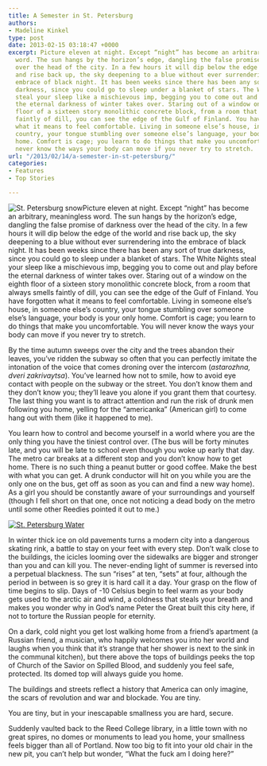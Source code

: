 ```yaml
---
title: A Semester in St. Petersburg
authors:
- Madeline Kinkel
type: post
date: 2013-02-15 03:18:47 +0000
excerpt: Picture eleven at night. Except “night” has become an arbitrary, meaningless
  word. The sun hangs by the horizon’s edge, dangling the false promise of darkness
  over the head of the city. In a few hours it will dip below the edge of the world
  and rise back up, the sky deepening to a blue without ever surrendering into the
  embrace of black night. It has been weeks since there has been any sort of true
  darkness, since you could go to sleep under a blanket of stars. The White Nights
  steal your sleep like a mischievous imp, begging you to come out and play before
  the eternal darkness of winter takes over. Staring out of a window on the eighth
  floor of a sixteen story monolithic concrete block, from a room that always smells
  faintly of dill, you can see the edge of the Gulf of Finland. You have forgotten
  what it means to feel comfortable. Living in someone else’s house, in someone else’s
  country, your tongue stumbling over someone else’s language, your body is your only
  home. Comfort is cage; you learn to do things that make you uncomfortable. You will
  never know the ways your body can move if you never try to stretch.
url: "/2013/02/14/a-semester-in-st-petersburg/"
categories:
- Features
- Top Stories

---
```

<img class="aligncenter size-full wp-image-2073" alt="St. Petersburg snow" src="https://i0.wp.com/www.reedquest.org/wp-content/uploads/2013/02/IMG_2211_web.jpg?resize=770%2C578" data-recalc-dims="1" />Picture eleven at night. Except “night” has become an arbitrary, meaningless word. The sun hangs by the horizon’s edge, dangling the false promise of darkness over the head of the city. In a few hours it will dip below the edge of the world and rise back up, the sky deepening to a blue without ever surrendering into the embrace of black night. It has been weeks since there has been any sort of true darkness, since you could go to sleep under a blanket of stars. The White Nights steal your sleep like a mischievous imp, begging you to come out and play before the eternal darkness of winter takes over. Staring out of a window on the eighth floor of a sixteen story monolithic concrete block, from a room that always smells faintly of dill, you can see the edge of the Gulf of Finland. You have forgotten what it means to feel comfortable. Living in someone else’s house, in someone else’s country, your tongue stumbling over someone else’s language, your body is your only home. Comfort is cage; you learn to do things that make you uncomfortable. You will never know the ways your body can move if you never try to stretch.

By the time autumn sweeps over the city and the trees abandon their leaves, you’ve ridden the subway so often that you can perfectly imitate the intonation of the voice that comes droning over the intercom (_astarozhna, dveri zakrivaytsa_). You’ve learned how not to smile, how to avoid eye contact with people on the subway or the street. You don’t know them and they don’t know you; they’ll leave you alone if you grant them that courtesy. The last thing you want is to attract attention and run the risk of drunk men following you home, yelling for the “americanka” (American girl) to come hang out with them (like it happened to me).

You learn how to control and become yourself in a world where you are the only thing you have the tiniest control over. (The bus will be forty minutes late, and you will be late to school even though you woke up early that day. The metro car breaks at a different stop and you don’t know how to get home. There is no such thing a peanut butter or good coffee. Make the best with what you can get. A drunk conductor will hit on you while you are the only one on the bus, get off as soon as you can and find a new way home). As a girl you should be constantly aware of your surroundings and yourself (though I fell short on that one, once not noticing a dead body on the metro until some other Reedies pointed it out to me.)

[<img class="aligncenter size-full wp-image-2071" alt="St. Petersburg Water" src="https://i1.wp.com/www.reedquest.org/wp-content/uploads/2013/02/IMG_1981_web1.jpg?resize=770%2C578" data-recalc-dims="1" />][1]

In winter thick ice on old pavements turns a modern city into a dangerous skating rink, a battle to stay on your feet with every step. Don’t walk close to the buildings, the icicles looming over the sidewalks are bigger and stronger than you and can kill you. The never-ending light of summer is reversed into a perpetual blackness. The sun “rises” at ten, “sets” at four, although the period in between is so grey it is hard call it a day. Your grasp on the flow of time begins to slip. Days of -10 Celsius begin to feel warm as your body gets used to the arctic air and wind, a coldness that steals your breath and makes you wonder why in God’s name Peter the Great built this city here, if not to torture the Russian people for eternity.

On a dark, cold night you get lost walking home from a friend’s apartment (a Russian friend, a musician, who happily welcomes you into her world and laughs when you think that it’s strange that her shower is next to the sink in the communal kitchen), but there above the tops of buildings peeks the top of Church of the Savior on Spilled Blood, and suddenly you feel safe, protected. Its domed top will always guide you home.

The buildings and streets reflect a history that America can only imagine, the scars of revolution and war and blockade. You are tiny.

You are tiny, but in your inescapable smallness you are hard, secure.

Suddenly vaulted back to the Reed College library, in a little town with no great spires, no domes or monuments to lead you home, your smallness feels bigger than all of Portland. Now too big to fit into your old chair in the new pit, you can’t help but wonder, “What the fuck am I doing here?”

 [1]: https://i1.wp.com/www.reedquest.org/wp-content/uploads/2013/02/IMG_1981_web1.jpg